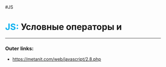 #JS
# <font color="#00b0f0">JS:</font> Условные операторы  и 
---
### Outer links:
- https://metanit.com/web/javascript/2.8.php
